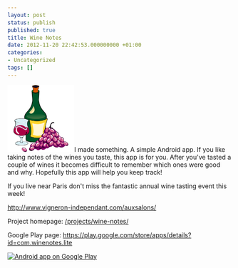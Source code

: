 ```yaml
---
layout: post
status: publish
published: true
title: Wine Notes
date: 2012-11-20 22:42:53.000000000 +01:00
categories:
- Uncategorized
tags: []
---
```

<a href="/assets/themes/images/screenshots/2012-11-android.png"><img class="alignright size-thumbnail wp-image-827" title="android" src="/assets/themes/images/screenshots/2012-11-android.png" alt="" width="150" height="150" /></a>I made something. A simple Android app. If you like taking notes of the wines you taste, this app is for you. After you've tasted a couple of wines it becomes difficult to remember which ones were good and why. Hopefully this app will help you keep track!

If you live near Paris don't miss the fantastic annual wine tasting event this week!

<a href="http://www.vigneron-independant.com/auxsalons/">http://www.vigneron-independant.com/auxsalons/</a>

Project homepage: <a href="/projects/wine-notes/">/projects/wine-notes/</a>

Google Play page: <a href="https://play.google.com/store/apps/details?id=com.winenotes.lite">https://play.google.com/store/apps/details?id=com.winenotes.lite</a>

<a href="http://play.google.com/store/apps/details?id=com.winenotes.lite"><img src="http://www.android.com/images/brand/android_app_on_play_logo_large.png" alt="Android app on Google Play" /></a>
